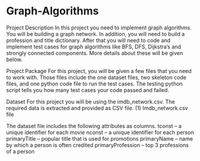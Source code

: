 # Graph-Algorithms

Project Description
In this project you need to implement graph algorithms. You will be building a graph network.
In addition, you will need to build a profession and title dictionary. After that you will need to
code and implement test cases for graph algorithms like BFS, DFS, Dijkstra’s and strongly
connected components. More details about these will be given below. 

Project Package
For this project, you will be given a few files that you need to work with. Those files include the
one dataset files, two skeleton code files, and one python code file to run the test cases. The
testing python script tells you how many test cases your code passed and failed.

Dataset
For this project you will be using the imdb_network.csv. The required data is
extracted and provided as CSV file.
(1) Imdb_network.csv file

The dataset file includes the following attributes as columns.
tconst – a unique identifier for each movie
nconst – a unique identifier for each person
primaryTitle – popular title that is used for promotions
primaryName – name by which a person is often credited
primaryProfession – top 3 professions of a person
